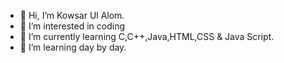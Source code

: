 - 👋 Hi, I’m Kowsar Ul Alom.
- 👀 I’m interested in coding
- 🌱 I’m currently learning C,C++,Java,HTML,CSS & Java Script.
- 💞️ I’m learning day by day.


